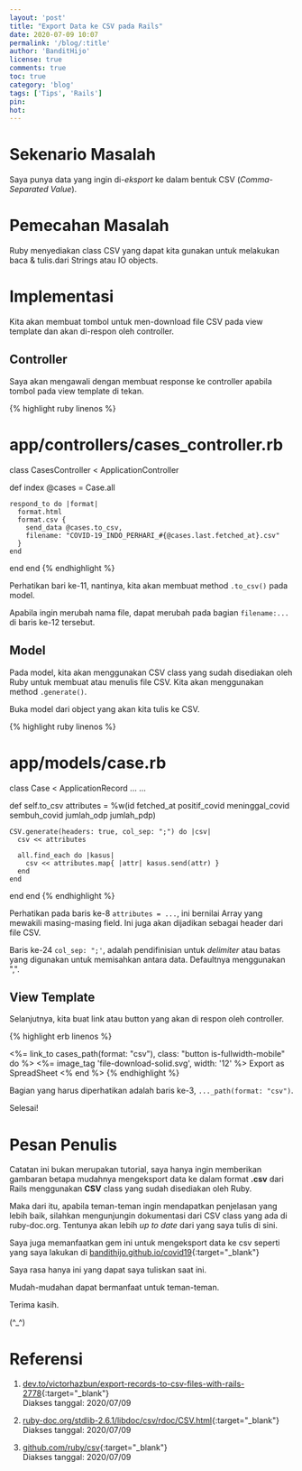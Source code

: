 ```yaml
---
layout: 'post'
title: "Export Data ke CSV pada Rails"
date: 2020-07-09 10:07
permalink: '/blog/:title'
author: 'BanditHijo'
license: true
comments: true
toc: true
category: 'blog'
tags: ['Tips', 'Rails']
pin:
hot:
---
```


# Sekenario Masalah

Saya punya data yang ingin di-*eksport* ke dalam bentuk CSV (*Comma-Separated Value*).

# Pemecahan Masalah

Ruby menyediakan class CSV yang dapat kita gunakan untuk melakukan baca & tulis.dari Strings atau IO objects.

# Implementasi

Kita akan membuat tombol untuk men-download file CSV pada view template dan akan di-respon oleh controller.

## Controller

Saya akan mengawali dengan membuat response ke controller apabila tombol pada view template di tekan.

{% highlight ruby linenos %}
# app/controllers/cases_controller.rb

class CasesController < ApplicationController

  def index
    @cases = Case.all

    respond_to do |format|
      format.html
      format.csv {
        send_data @cases.to_csv,
        filename: "COVID-19_INDO_PERHARI_#{@cases.last.fetched_at}.csv"
      }
    end
  end
end
{% endhighlight %}

Perhatikan bari ke-11, nantinya, kita akan membuat method `.to_csv()` pada model.

Apabila ingin merubah nama file, dapat merubah pada bagian `filename:...` di baris ke-12 tersebut.

## Model

Pada model, kita akan menggunakan CSV class yang sudah disediakan oleh Ruby untuk membuat atau menulis file CSV. Kita akan menggunakan method `.generate()`.

Buka model dari object yang akan kita tulis ke CSV.

{% highlight ruby linenos %}
# app/models/case.rb

class Case < ApplicationRecord
  ...
  ...

  def self.to_csv
    attributes = %w(id fetched_at positif_covid meninggal_covid
                    sembuh_covid jumlah_odp jumlah_pdp)

    CSV.generate(headers: true, col_sep: ";") do |csv|
      csv << attributes

      all.find_each do |kasus|
        csv << attributes.map{ |attr| kasus.send(attr) }
      end
    end
  end
end
{% endhighlight %}

Perhatikan pada baris ke-8 `attributes = ...`, ini bernilai Array yang mewakili masing-masing field. Ini juga akan dijadikan sebagai header dari file CSV.

Baris ke-24 `col_sep: ";'`, adalah pendifinisian untuk *delimiter* atau batas yang digunakan untuk memisahkan antara data. Defaultnya menggunakan ",".

## View Template

Selanjutnya, kita buat link atau button yang akan di respon oleh controller.

{% highlight erb linenos %}
<!-- app/views/cases/index.html.erb -->

<%= link_to cases_path(format: "csv"), class: "button is-fullwidth-mobile" do %>
  <span class="icon">
    <%= image_tag 'file-download-solid.svg', width: '12' %>
  </span>
  <span class="has-text-weight-normal">Export as SpreadSheet</span>
<% end %>
{% endhighlight %}

Bagian yang harus diperhatikan adalah baris ke-3, `..._path(format: "csv")`.

Selesai!

# Pesan Penulis

Catatan ini bukan merupakan tutorial, saya hanya ingin memberikan gambaran betapa mudahnya mengeksport data ke dalam format **.csv** dari Rails menggunakan **CSV** class yang sudah disediakan oleh Ruby.

Maka dari itu, apabila teman-teman ingin mendapatkan penjelasan yang lebih baik, silahkan mengunjungin dokumentasi dari CSV class yang ada di ruby-doc.org. Tentunya akan lebih *up to date* dari yang saya tulis di sini.

Saya juga memanfaatkan gem ini untuk mengeksport data ke csv seperti yang saya lakukan di [bandithijo.github.io/covid19](https://bandithijo.github.io/covid19){:target="_blank"}

Saya rasa hanya ini yang dapat saya tuliskan saat ini.

Mudah-mudahan dapat bermanfaat untuk teman-teman.

Terima kasih.

(^_^)








# Referensi

1. [dev.to/victorhazbun/export-records-to-csv-files-with-rails-2778](https://dev.to/victorhazbun/export-records-to-csv-files-with-rails-2778){:target="_blank"}
<br>Diakses tanggal: 2020/07/09

2. [ruby-doc.org/stdlib-2.6.1/libdoc/csv/rdoc/CSV.html](https://ruby-doc.org/stdlib-2.6.1/libdoc/csv/rdoc/CSV.html){:target="_blank"}
<br>Diakses tanggal: 2020/07/09

3. [github.com/ruby/csv](https://github.com/ruby/csv){:target="_blank"}
<br>Diakses tanggal: 2020/07/09
